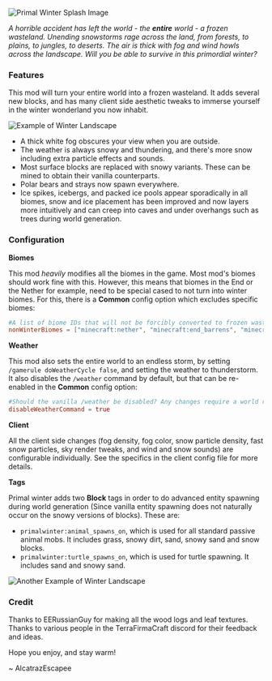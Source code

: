 ![Primal Winter Splash Image](https://github.com/alcatrazEscapee/primal-winter/blob/1.15.x/img/splash.png?raw=true)

_A horrible accident has left the world - the **entire** world - a frozen wasteland. Unending snowstorms rage across the land, from forests, to plains, to jungles, to deserts. The air is thick with fog and wind howls across the landscape. Will you be able to survive in this primordial winter?_

### Features

This mod will turn your entire world into a frozen wasteland. It adds several new blocks, and has many client side aesthetic tweaks to immerse yourself in the winter wonderland you now inhabit.

![Example of Winter Landscape](https://github.com/alcatrazEscapee/primal-winter/blob/1.15.x/img/savanna.png?raw=true)

- A thick white fog obscures your view when you are outside.
- The weather is always snowy and thundering, and there's more snow including extra particle effects and sounds.
- Most surface blocks are replaced with snowy variants. These can be mined to obtain their vanilla counterparts.
- Polar bears and strays now spawn everywhere.
- Ice spikes, icebergs, and packed ice pools appear sporadically in all biomes, snow and ice placement has been improved and now layers more intuitively and can creep into caves and under overhangs such as trees during world generation.


### Configuration


**Biomes**

This mod *heavily* modifies all the biomes in the game. Most mod's biomes should work fine with this. However, this means that biomes in the End or the Nether for example, need to be special cased to not turn into winter biomes. For this, there is a **Common** config option which excludes specific biomes:

```toml
#A list of biome IDs that will not be forcibly converted to frozen wastelands. Any changes requires a MC restart to take effect.
nonWinterBiomes = ["minecraft:nether", "minecraft:end_barrens", "minecraft:end_highlands", "minecraft:end_midlands", "minecraft:the_end", "minecraft:the_void"]
```

**Weather**

This mod also sets the entire world to an endless storm, by setting `/gamerule doWeatherCycle false`, and setting the weather to thunderstorm. It also disables the `/weather` command by default, but that can be re-enabled in the **Common** config option:
```toml
#Should the vanilla /weather be disabled? Any changes require a world restart to take effect.
disableWeatherCommand = true
```

**Client**

All the client side changes (fog density, fog color, snow particle density, fast snow particles, sky render tweaks, and wind and snow sounds) are configurable individually. See the specifics in the client config file for more details.

**Tags**

Primal winter adds two **Block** tags in order to do advanced entity spawning during world generation (Since vanilla entity spawning does not naturally occur on the snowy versions of blocks). These are:

- `primalwinter:animal_spawns_on`, which is used for all standard passive animal mobs. It includes grass, snowy dirt, sand, snowy sand and snow blocks.
- `primalwinter:turtle_spawns_on`, which is used for turtle spawning. It includes sand and snowy sand.

![Another Example of Winter Landscape](https://github.com/alcatrazEscapee/primal-winter/blob/1.15.x/img/jungle.png?raw=true)

### Credit

Thanks to EERussianGuy for making all the wood logs and leaf textures. Thanks to various people in the TerraFirmaCraft discord for their feedback and ideas.


Hope you enjoy, and stay warm!

~ AlcatrazEscapee
